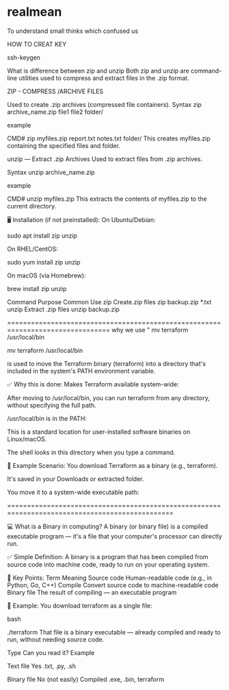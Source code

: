 # realmean
To understand small thinks which confused us


HOW TO CREAT KEY 

ssh-keygen 

What is difference between zip and unzip
Both zip and unzip are command-line utilities used to compress and extract files in the .zip format.

ZIP - COMPRESS /ARCHIVE FILES

Used to create .zip archives (compressed file containers).
Syntax
 zip archive_name.zip file1 file2 folder/

 example

CMD# zip myfiles.zip report.txt notes.txt folder/
This creates myfiles.zip containing the specified files and folder.

 unzip — Extract .zip Archives
Used to extract files from .zip archives.

Syntax
unzip archive_name.zip

example

CMD# unzip myfiles.zip
This extracts the contents of myfiles.zip to the current directory.


🖥️ Installation (if not preinstalled):
On Ubuntu/Debian:

sudo apt install zip unzip

On RHEL/CentOS:


sudo yum install zip unzip

On macOS (via Homebrew):

brew install zip unzip


Command	       Purpose	                   Common Use
zip	         Create.zip files           zip backup.zip *.txt
unzip	      Extract .zip files	          unzip backup.zip


================================================================================
why we use " mv terraform /usr/local/bin


mv terraform /usr/local/bin

is used to move the Terraform binary (terraform) into a directory that's included in the system's PATH environment variable.



✅ Why this is done:
Makes Terraform available system-wide:

After moving to /usr/local/bin, you can run terraform from any directory, without specifying the full path.

/usr/local/bin is in the PATH:

This is a standard location for user-installed software binaries on Linux/macOS.

The shell looks in this directory when you type a command.



🧠 Example Scenario:
You download Terraform as a binary (e.g., terraform).

It's saved in your Downloads or extracted folder.

You move it to a system-wide executable path:


================================================================================================


💻 What is a Binary in computing?
A binary (or binary file) is a compiled executable program — it's a file that your computer's processor can directly run.

✅ Simple Definition:
A binary is a program that has been compiled from source code into machine code, ready to run on your operating system.

🧠 Key Points:
Term	Meaning
Source code	Human-readable code (e.g., in Python, Go, C++)
Compile	Convert source code to machine-readable code
Binary file	The result of compiling — an executable program

🧰 Example:
You download terraform as a single file:

bash

./terraform
That file is a binary executable — already compiled and ready to run, without needing source code.



Type               	Can you read it?	         Example

Text file      	         Yes	               .txt, .py, .sh


Binary file         	No (not easily)	      Compiled .exe, .bin, terraform










